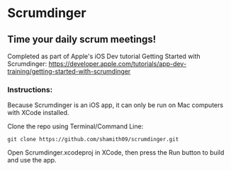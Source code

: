 # Scrumdinger

## Time your daily scrum meetings!

Completed as part of Apple's iOS Dev tutorial Getting Started with Scrumdinger:
https://developer.apple.com/tutorials/app-dev-training/getting-started-with-scrumdinger

### Instructions:

Because Scrumdinger is an iOS app, it can only be run on Mac computers with XCode installed.

Clone the repo using Terminal/Command Line:

`git clone https://github.com/shamith09/scrumdinger.git`

Open Scrumdinger.xcodeproj in XCode, then press the Run button to build and use the app.
